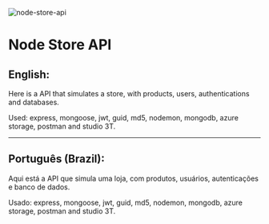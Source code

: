 ![node-store-api](https://user-images.githubusercontent.com/75752123/119691840-48d44080-be21-11eb-99f7-89837d5bb261.jpg)

# Node Store API

<h2>English:</h2>
<p>
Here is a API that simulates a store, with products, users, authentications and databases.

Used: express, mongoose, jwt, guid, md5, nodemon, mongodb, azure storage, postman and studio 3T.
</p>

-------------------------------------------------------------------

<h2>Português (Brazil):</h2>
<p>
Aqui está a API que simula uma loja, com produtos, usuários, autenticações e banco de dados.

Usado: express, mongoose, jwt, guid, md5, nodemon, mongodb, azure storage, postman and studio 3T.
</p>
